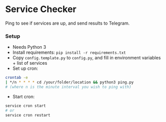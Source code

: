 # Service Checker

Ping to see if services are up, and send results to Telegram.

### Setup

- Needs Python 3
- Install requirements: `pip install -r requirements.txt`
- Copy `config.template.py` to `config.py`, and fill in environment variables + list of services
- Set up cron:

```sh
crontab -e
| */n * * * * cd /your/folder/location && python3 ping.py
# (where n is the minute interval you wish to ping with)
```

- Start cron:

```sh
service cron start
# or
service cron restart
```